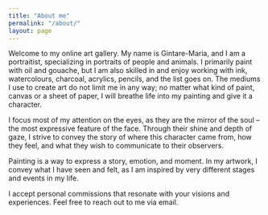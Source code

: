 ```yaml
---
title: "About me"
permalink: "/about/"
layout: page
---
```


Welcome to my online art gallery. My name is Gintare-Maria, and I am a portraitist, specializing in portraits of people and animals. I primarily paint with oil and gouache, but I am also skilled in and enjoy working with ink, watercolours, charcoal, acrylics, pencils, and the list goes on. The mediums I use to create art do not limit me in any way; no matter what kind of paint, canvas or a sheet of paper, I will breathe life into my painting and give it a character.

I focus most of my attention on the eyes, as they are the mirror of the soul – the most expressive feature of the face. Through their shine and depth of gaze, I strive to convey the story of where this character came from, how they feel, and what they wish to communicate to their observers.

Painting is a way to express a story, emotion, and moment. In my artwork, I convey what I have seen and felt, as I am inspired by very different stages and events in my life.

I accept personal commissions that resonate with your visions and experiences. Feel free to reach out to me via email.

